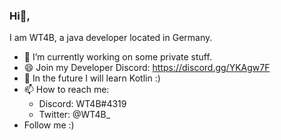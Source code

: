 ### Hi👋, 

I am WT4B, a java developer located in Germany.
- 🔭 I’m currently working on some private stuff.
- 😄 Join my Developer Discord: https://discord.gg/YKAgw7F
- 🌱 In the future I will learn Kotlin :)
- 📫 How to reach me:
  - Discord: WT4B#4319
  - Twitter: @WT4B_
- Follow me :)
<!--
**WT4B/WT4B** is a ✨ _special_ ✨ repository because its `README.md` (this file) appears on your GitHub profile.

Here are some ideas to get you started:

- 🔭 I’m currently working on ...
- 🌱 I’m currently learning ...
- 👯 I’m looking to collaborate on ...
- 🤔 I’m looking for help with ...
- 💬 Ask me about ...
- 📫 How to reach me: ...
- 😄 Pronouns: ...
- ⚡ Fun fact: ...
-->
